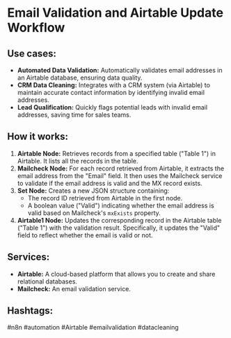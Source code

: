 # Email Validation and Airtable Update Workflow

## Use cases:

*   **Automated Data Validation:** Automatically validates email addresses in an Airtable database, ensuring data quality.
*   **CRM Data Cleaning:** Integrates with a CRM system (via Airtable) to maintain accurate contact information by identifying invalid email addresses.
*   **Lead Qualification:** Quickly flags potential leads with invalid email addresses, saving time for sales teams.

## How it works:

1.  **Airtable Node:** Retrieves records from a specified table ("Table 1") in Airtable. It lists all the records in the table.
2.  **Mailcheck Node:** For each record retrieved from Airtable, it extracts the email address from the "Email" field. It then uses the Mailcheck service to validate if the email address is valid and the MX record exists.
3.  **Set Node:** Creates a new JSON structure containing:
    *   The record ID retrieved from Airtable in the first node.
    *   A boolean value ("Valid") indicating whether the email address is valid based on Mailcheck's `mxExists` property.
4.  **Airtable1 Node:** Updates the corresponding record in the Airtable table ("Table 1") with the validation result. Specifically, it updates the "Valid" field to reflect whether the email is valid or not.

## Services:

*   **Airtable:** A cloud-based platform that allows you to create and share relational databases.
*   **Mailcheck:** An email validation service.

## Hashtags:

#n8n #automation #Airtable #emailvalidation #datacleaning
